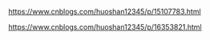 https://www.cnblogs.com/huoshan12345/p/15107783.html

https://www.cnblogs.com/huoshan12345/p/16353821.html
